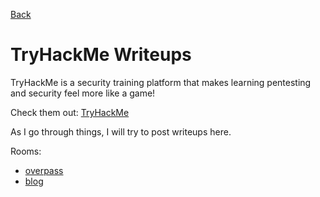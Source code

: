 [Back](/)

# TryHackMe Writeups

TryHackMe is a security training platform that makes learning pentesting and security feel more like a game!

Check them out: [TryHackMe](https://tryhackme.com/)

As I go through things, I will try to post writeups here.

Rooms:
* [overpass](/tryhackme/overpass.md)
* [blog](/tryhackme/blog.md)